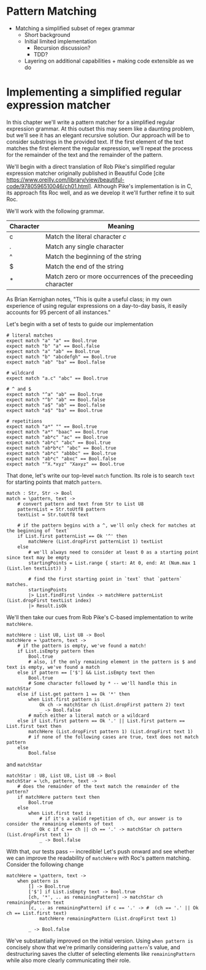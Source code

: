 # Pattern Matching

- Matching a simplified subset of regex grammar
  - Short background
  - Initial limited implementation
    - Recursion discussion?
    - TDD?
  - Layering on additional capabilities + making code extensible as we do

# Implementing a simplified regular expression matcher

In this chapter we'll write a pattern matcher for a simplified regular expression grammar. At this outset this may seem like a daunting problem, but we'll see it has an elegant recursive solution. Our approach will be to consider substrings in the provided text. If the first element of the text matches the first element the regular expression, we'll repeat the process for the remainder of the text and the remainder of the pattern.

We'll begin with a direct translation of Rob Pike's simplified regular expression matcher originally published in Beautiful Code [cite https://www.oreilly.com/library/view/beautiful-code/9780596510046/ch01.html].  Although Pike's implementation is in C, its approach fits Roc well, and as we develop it we'll further refine it to suit Roc.

We'll work with the following grammar.

| Character | Meaning |
|-----------| ------- |
| c | Match the literal character _c_ |
| . | Match any single character |
| ^ | Match the beginning of the string |
| $ | Match the end of the string |
| * | Match zero or more occurrences of the preceeding character |

As Brian Kernighan notes, "This is quite a useful class; in my own experience of using regular expressions on a day-to-day basis, it easily accounts for 95 percent of all instances."

Let's begin with a set of tests to guide our implementation

```roc
# literal matches
expect match "a" "a" == Bool.true
expect match "b" "a" == Bool.false
expect match "a" "ab" == Bool.true
expect match "b" "abcdefgh" == Bool.true
expect match "ab" "ba" == Bool.false

# wildcard
expect match "a.c" "abc" == Bool.true

# ^ and $
expect match "^a" "ab" == Bool.true
expect match "^b" "ab" == Bool.false
expect match "a$" "ab" == Bool.false
expect match "a$" "ba" == Bool.true

# repetitions
expect match "a*" "" == Bool.true
expect match "a*" "baac" == Bool.true
expect match "ab*c" "ac" == Bool.true
expect match "ab*c" "abc" == Bool.true
expect match "ab*b*c" "abc" == Bool.true
expect match "ab*c" "abbbc" == Bool.true
expect match "ab*c" "abxc" == Bool.false
expect match "^X.*xyz" "Xaxyz" == Bool.true
```

That done, let's write our top-level `match` function. Its role is to search `text` for starting points that match `pattern`.

```roc
match : Str, Str -> Bool
match = \pattern, text ->
    # convert pattern and text from Str to List U8
    patternList = Str.toUtf8 pattern
    textList = Str.toUtf8 text

    # if the pattern begins with a ^, we'll only check for matches at the beginning of `text`
    if List.first patternList == Ok '^' then
        matchHere (List.dropFirst patternList 1) textList
    else
        # we'll always need to consider at least 0 as a starting point since text may be empty
        startingPoints = List.range { start: At 0, end: At (Num.max 1 (List.len textList)) }

        # find the first starting point in `text` that `pattern` matches.
        startingPoints
        |> List.findFirst \index -> matchHere patternList (List.dropFirst textList index)
        |> Result.isOk
```

We'll then take our cues from Rob Pike's C-based implementation to write `matchHere`.

```roc
matchHere : List U8, List U8 -> Bool
matchHere = \pattern, text ->
    # if the pattern is empty, we've found a match!
    if List.isEmpty pattern then
        Bool.true
        # also, if the only remaining element in the pattern is $ and text is empty, we've found a match
    else if pattern == ['$'] && List.isEmpty text then
        Bool.true
        # Some character followed by * -- we'll handle this in matchStar
    else if List.get pattern 1 == Ok '*' then
        when List.first pattern is
            Ok ch -> matchStar ch (List.dropFirst pattern 2) text
            _ -> Bool.false
        # match either a literal match or a wildcard
    else if List.first pattern == Ok '.' || List.first pattern == List.first text then
        matchHere (List.dropFirst pattern 1) (List.dropFirst text 1)
        # if none of the following cases are true, text does not match pattern
    else
        Bool.false
```

and `matchStar`

```roc
matchStar : U8, List U8, List U8 -> Bool
matchStar = \ch, pattern, text ->
    # does the remainder of the text match the remainder of the pattern?
    if matchHere pattern text then
        Bool.true
    else
        when List.first text is
            # if it's a valid repetition of ch, our answer is to consider the remaining elements of text
            Ok c if c == ch || ch == '.' -> matchStar ch pattern (List.dropFirst text 1)
            _ -> Bool.false
```

With that, our tests pass -- incredible! Let's push onward and see whether we can improve the readability of `matchHere` with Roc's pattern matching. Consider the following change


```roc
matchHere = \pattern, text ->
    when pattern is
        [] -> Bool.true
        ['$'] if List.isEmpty text -> Bool.true
        [ch, '*', .. as remainingPattern] -> matchStar ch remainingPattern text
        [c, .. as remainingPattern] if c == '.' -> #  (ch == '.' || Ok ch == List.first text)
            matchHere remainingPattern (List.dropFirst text 1)

        _ -> Bool.false
```

We've substantially improved on the initial version. Using `when pattern is` concisely show that we're primarily considering `pattern`'s value, and destructuring saves the clutter of selecting elements like `remainingPattern` while also more clearly communicating their role.
